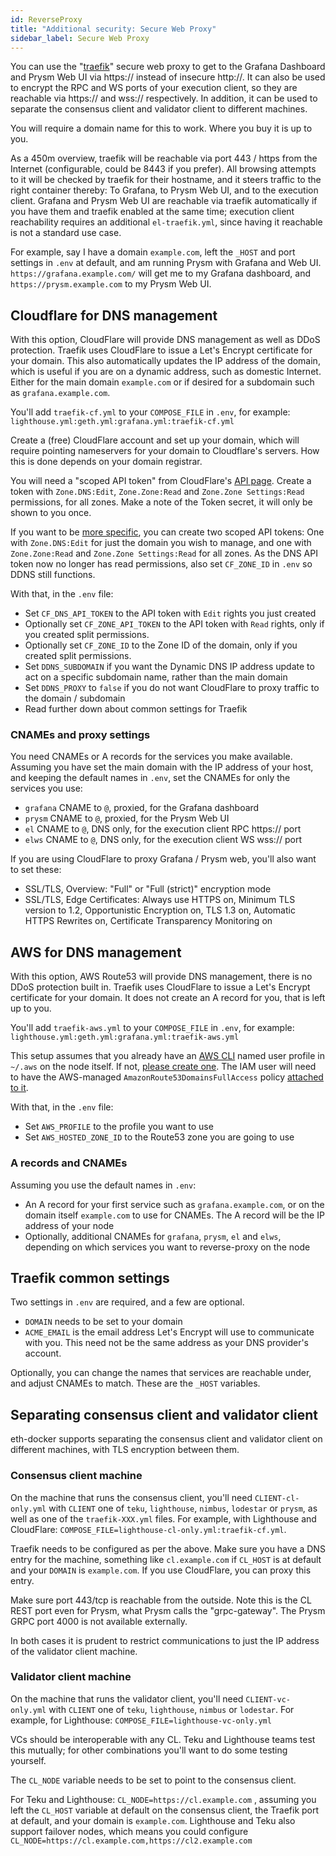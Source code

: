 ```yaml
---
id: ReverseProxy
title: "Additional security: Secure Web Proxy"
sidebar_label: Secure Web Proxy
---
```


You can use the "[traefik](https://traefik.io/)" secure web proxy to get to the Grafana Dashboard and Prysm Web UI via https:// instead of insecure http://. It can also be used to encrypt the RPC and WS ports of your execution client, so they are reachable via https:// and wss:// respectively. In addition, it can be used to separate the consensus client and validator client to different machines.

You will require a domain name for this to work. Where you buy it is up to you.

As a 450m overview, traefik will be reachable via port 443 / https from the Internet (configurable, could be 8443 if you prefer). All browsing attempts to it will be checked by traefik for their hostname, and it steers traffic to the right container thereby: To Grafana, to Prysm Web UI, and to the execution client. Grafana and Prysm Web UI are reachable via traefik automatically if you have them and traefik enabled at the same time; execution client reachability requires an additional `el-traefik.yml`, since having it reachable is not a standard use case.

For example, say I have a domain `example.com`, left the `_HOST` and port settings in `.env` at default, and am running Prysm with Grafana and Web UI.
`https://grafana.example.com/` will get me to my Grafana dashboard, and `https://prysm.example.com` to my Prysm Web UI.

## Cloudflare for DNS management

With this option, CloudFlare will provide DNS management as well as DDoS protection. Traefik uses CloudFlare to issue a Let's Encrypt certificate for your domain. This also automatically updates the IP address of the domain, which is useful if you are on a dynamic address, such as domestic Internet. Either for the main domain `example.com` or if desired for a subdomain such as `grafana.example.com`.

You'll add `traefik-cf.yml` to your `COMPOSE_FILE` in `.env`, for example: `lighthouse.yml:geth.yml:grafana.yml:traefik-cf.yml`

Create a (free) CloudFlare account and set up your domain, which will require pointing nameservers for your domain
to Cloudflare's servers. How this is done depends on your domain registrar.

You will need a "scoped API token" from CloudFlare's [API page](https://dash.cloudflare.com/profile/api-tokens). Create a token with `Zone.DNS:Edit`, `Zone.Zone:Read` and `Zone.Zone Settings:Read` permissions, for all zones. Make a note of the Token secret, it will only be shown to you once.

If you want to be [more specific](https://go-acme.github.io/lego/dns/cloudflare/), you can create two scoped API tokens: One with `Zone.DNS:Edit` for just the domain you wish to manage, and one with `Zone.Zone:Read` and `Zone.Zone Settings:Read` for all zones. As the DNS API token now no longer has read permissions, also set `CF_ZONE_ID` in `.env` so DDNS still functions.

With that, in the `.env` file:
- Set `CF_DNS_API_TOKEN` to the API token with `Edit` rights you just created
- Optionally set `CF_ZONE_API_TOKEN` to the API token with `Read` rights, only if you created split permissions.
- Optionally set `CF_ZONE_ID` to the Zone ID of the domain, only if you created split permissions.
- Set `DDNS_SUBDOMAIN` if you want the Dynamic DNS IP address update to act on a specific subdomain name, rather than the main domain
- Set `DDNS_PROXY` to `false` if you do not want CloudFlare to proxy traffic to the domain / subdomain
- Read further down about common settings for Traefik

### CNAMEs and proxy settings

You need CNAMEs or A records for the services you make available. Assuming you have set the main domain with the IP address of your host, and keeping the default names in `.env`, set the CNAMEs for only the services you use:

- `grafana` CNAME to `@`, proxied, for the Grafana dashboard
- `prysm` CNAME to `@`, proxied, for the Prysm Web UI
- `el` CNAME to `@`, DNS only, for the execution client RPC https:// port
- `elws` CNAME to `@`, DNS only, for the execution client WS wss:// port

If you are using CloudFlare to proxy Grafana / Prysm web, you'll also want to set these:

- SSL/TLS, Overview: "Full" or "Full (strict)" encryption mode
- SSL/TLS, Edge Certificates: Always use HTTPS on, Minimum TLS version to 1.2, Opportunistic Encryption on, TLS 1.3 on, Automatic HTTPS Rewrites on, Certificate Transparency Monitoring on

## AWS for DNS management

With this option, AWS Route53 will provide DNS management, there is no DDoS protection built in. Traefik uses CloudFlare to issue a Let's Encrypt certificate for your domain. It does not create an A record for you, that is left up to you.

You'll add `traefik-aws.yml` to your `COMPOSE_FILE` in `.env`, for example: `lighthouse.yml:geth.yml:grafana.yml:traefik-aws.yml`

This setup assumes that you already have an [AWS CLI](https://docs.aws.amazon.com/cli/latest/userguide/getting-started-install.html) named user profile in `~/.aws` on the node itself. If not, [please create one](https://docs.aws.amazon.com/cli/latest/userguide/cli-configure-profiles.html). The IAM user will need to have the AWS-managed `AmazonRoute53DomainsFullAccess` policy [attached to it](https://docs.aws.amazon.com/IAM/latest/UserGuide/access_policies_manage-attach-detach.html).

With that, in the `.env` file:
- Set `AWS_PROFILE` to the profile you want to use
- Set `AWS_HOSTED_ZONE_ID` to the Route53 zone you are going to use

### A records and CNAMEs

Assuming you use the default names in `.env`:

- An A record for your first service such as `grafana.example.com`, or on the domain itself `example.com` to use for CNAMEs. The A record will be the IP address of your node
- Optionally, additional CNAMEs for `grafana`, `prysm`, `el` and `elws`, depending on which services you want to reverse-proxy on the node

## Traefik common settings

Two settings in `.env` are required, and a few are optional.

- `DOMAIN` needs to be set to your domain
- `ACME_EMAIL` is the email address Let's Encrypt will use to communicate with you. This need not be the same address as your DNS provider's account.

Optionally, you can change the names that services are reachable under, and adjust CNAMEs to match. These are the `_HOST` variables.

## Separating consensus client and validator client

eth-docker supports separating the consensus client and validator client on different machines, with TLS encryption between them.

### Consensus client machine

On the machine that runs the consensus client, you'll need `CLIENT-cl-only.yml` with `CLIENT` one of `teku`, `lighthouse`, `nimbus`, `lodestar` or `prysm`, as well as one of the `traefik-XXX.yml` files. For example, with Lighthouse and CloudFlare: `COMPOSE_FILE=lighthouse-cl-only.yml:traefik-cf.yml`.

Traefik needs to be configured as per the above. Make sure you have a DNS entry for the machine, something like `cl.example.com` if `CL_HOST` is at default and your `DOMAIN` is `example.com`. If you use CloudFlare, you can proxy this entry.

Make sure port 443/tcp is reachable from the outside. Note this is the CL REST port even for Prysm, what Prysm calls the "grpc-gateway". The Prysm GRPC port 4000 is not available externally.

In both cases it is prudent to restrict communications to just the IP address of the validator client machine.

### Validator client machine

On the machine that runs the validator client, you'll need `CLIENT-vc-only.yml` with `CLIENT` one of `teku`, `lighthouse`, `nimbus` or `lodestar`. For example, for Lighthouse: `COMPOSE_FILE=lighthouse-vc-only.yml`

VCs should be interoperable with any CL. Teku and Lighthouse teams test this mutually; for other combinations you'll want to do some testing yourself.

The `CL_NODE` variable needs to be set to point to the consensus client.

For Teku and Lighthouse: `CL_NODE=https://cl.example.com` , assuming you left the `CL_HOST` variable at default on the consensus client, the Traefik port at default, and your domain is `example.com`.
Lighthouse and Teku also support failover nodes, which means you could configure `CL_NODE=https://cl.example.com,https://cl2.example.com`

